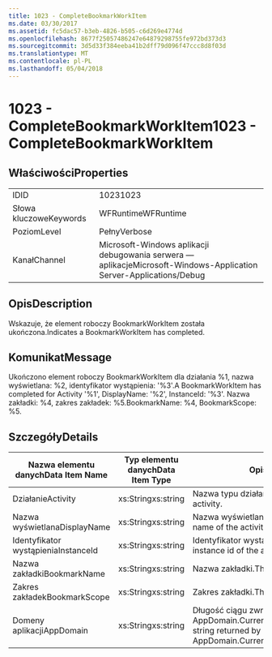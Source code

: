 ```yaml
---
title: 1023 - CompleteBookmarkWorkItem
ms.date: 03/30/2017
ms.assetid: fc5dac57-b3eb-4826-b505-c6d269e4774d
ms.openlocfilehash: 8677f25057486247e64879298755fe972bd373d3
ms.sourcegitcommit: 3d5d33f384eeba41b2dff79d096f47ccc8d8f03d
ms.translationtype: MT
ms.contentlocale: pl-PL
ms.lasthandoff: 05/04/2018
---
```

# <a name="1023---completebookmarkworkitem"></a><span data-ttu-id="054ea-102">1023 - CompleteBookmarkWorkItem</span><span class="sxs-lookup"><span data-stu-id="054ea-102">1023 - CompleteBookmarkWorkItem</span></span>
## <a name="properties"></a><span data-ttu-id="054ea-103">Właściwości</span><span class="sxs-lookup"><span data-stu-id="054ea-103">Properties</span></span>  
  
|||  
|-|-|  
|<span data-ttu-id="054ea-104">ID</span><span class="sxs-lookup"><span data-stu-id="054ea-104">ID</span></span>|<span data-ttu-id="054ea-105">1023</span><span class="sxs-lookup"><span data-stu-id="054ea-105">1023</span></span>|  
|<span data-ttu-id="054ea-106">Słowa kluczowe</span><span class="sxs-lookup"><span data-stu-id="054ea-106">Keywords</span></span>|<span data-ttu-id="054ea-107">WFRuntime</span><span class="sxs-lookup"><span data-stu-id="054ea-107">WFRuntime</span></span>|  
|<span data-ttu-id="054ea-108">Poziom</span><span class="sxs-lookup"><span data-stu-id="054ea-108">Level</span></span>|<span data-ttu-id="054ea-109">Pełny</span><span class="sxs-lookup"><span data-stu-id="054ea-109">Verbose</span></span>|  
|<span data-ttu-id="054ea-110">Kanał</span><span class="sxs-lookup"><span data-stu-id="054ea-110">Channel</span></span>|<span data-ttu-id="054ea-111">Microsoft-Windows aplikacji debugowania serwera — aplikacje</span><span class="sxs-lookup"><span data-stu-id="054ea-111">Microsoft-Windows-Application Server-Applications/Debug</span></span>|  
  
## <a name="description"></a><span data-ttu-id="054ea-112">Opis</span><span class="sxs-lookup"><span data-stu-id="054ea-112">Description</span></span>  
 <span data-ttu-id="054ea-113">Wskazuje, że element roboczy BookmarkWorkItem została ukończona.</span><span class="sxs-lookup"><span data-stu-id="054ea-113">Indicates a BookmarkWorkItem has completed.</span></span>  
  
## <a name="message"></a><span data-ttu-id="054ea-114">Komunikat</span><span class="sxs-lookup"><span data-stu-id="054ea-114">Message</span></span>  
 <span data-ttu-id="054ea-115">Ukończono element roboczy BookmarkWorkItem dla działania %1, nazwa wyświetlana: %2, identyfikator wystąpienia: '%3'.</span><span class="sxs-lookup"><span data-stu-id="054ea-115">A BookmarkWorkItem has completed for Activity '%1', DisplayName: '%2', InstanceId: '%3'.</span></span> <span data-ttu-id="054ea-116">Nazwa zakładki: %4, zakres zakładek: %5.</span><span class="sxs-lookup"><span data-stu-id="054ea-116">BookmarkName: %4, BookmarkScope: %5.</span></span>  
  
## <a name="details"></a><span data-ttu-id="054ea-117">Szczegóły</span><span class="sxs-lookup"><span data-stu-id="054ea-117">Details</span></span>  
  
|<span data-ttu-id="054ea-118">Nazwa elementu danych</span><span class="sxs-lookup"><span data-stu-id="054ea-118">Data Item Name</span></span>|<span data-ttu-id="054ea-119">Typ elementu danych</span><span class="sxs-lookup"><span data-stu-id="054ea-119">Data Item Type</span></span>|<span data-ttu-id="054ea-120">Opis</span><span class="sxs-lookup"><span data-stu-id="054ea-120">Description</span></span>|  
|--------------------|--------------------|-----------------|  
|<span data-ttu-id="054ea-121">Działanie</span><span class="sxs-lookup"><span data-stu-id="054ea-121">Activity</span></span>|<span data-ttu-id="054ea-122">xs:String</span><span class="sxs-lookup"><span data-stu-id="054ea-122">xs:string</span></span>|<span data-ttu-id="054ea-123">Nazwa typu działania.</span><span class="sxs-lookup"><span data-stu-id="054ea-123">The type name of the activity.</span></span>|  
|<span data-ttu-id="054ea-124">Nazwa wyświetlana</span><span class="sxs-lookup"><span data-stu-id="054ea-124">DisplayName</span></span>|<span data-ttu-id="054ea-125">xs:String</span><span class="sxs-lookup"><span data-stu-id="054ea-125">xs:string</span></span>|<span data-ttu-id="054ea-126">Nazwa wyświetlana działania.</span><span class="sxs-lookup"><span data-stu-id="054ea-126">The display name of the activity.</span></span>|  
|<span data-ttu-id="054ea-127">Identyfikator wystąpienia</span><span class="sxs-lookup"><span data-stu-id="054ea-127">InstanceId</span></span>|<span data-ttu-id="054ea-128">xs:String</span><span class="sxs-lookup"><span data-stu-id="054ea-128">xs:string</span></span>|<span data-ttu-id="054ea-129">Identyfikator wystąpienia działania.</span><span class="sxs-lookup"><span data-stu-id="054ea-129">The instance id of the activity.</span></span>|  
|<span data-ttu-id="054ea-130">Nazwa zakładki</span><span class="sxs-lookup"><span data-stu-id="054ea-130">BookmarkName</span></span>|<span data-ttu-id="054ea-131">xs:String</span><span class="sxs-lookup"><span data-stu-id="054ea-131">xs:string</span></span>|<span data-ttu-id="054ea-132">Nazwa zakładki.</span><span class="sxs-lookup"><span data-stu-id="054ea-132">The name of the bookmark.</span></span>|  
|<span data-ttu-id="054ea-133">Zakres zakładek</span><span class="sxs-lookup"><span data-stu-id="054ea-133">BookmarkScope</span></span>|<span data-ttu-id="054ea-134">xs:String</span><span class="sxs-lookup"><span data-stu-id="054ea-134">xs:string</span></span>|<span data-ttu-id="054ea-135">Zakres zakładki.</span><span class="sxs-lookup"><span data-stu-id="054ea-135">The scope of the bookmark.</span></span>|  
|<span data-ttu-id="054ea-136">Domeny aplikacji</span><span class="sxs-lookup"><span data-stu-id="054ea-136">AppDomain</span></span>|<span data-ttu-id="054ea-137">xs:String</span><span class="sxs-lookup"><span data-stu-id="054ea-137">xs:string</span></span>|<span data-ttu-id="054ea-138">Długość ciągu zwróconego przez AppDomain.CurrentDomain.FriendlyName.</span><span class="sxs-lookup"><span data-stu-id="054ea-138">The string returned by AppDomain.CurrentDomain.FriendlyName.</span></span>|
